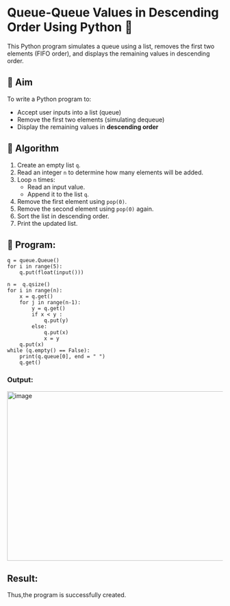 # Queue-Queue Values in Descending Order Using Python 🧮

This Python program simulates a queue using a list, removes the first two elements (FIFO order), and displays the remaining values in descending order.

## 🎯 Aim

To write a Python program to:
- Accept user inputs into a list (queue)
- Remove the first two elements (simulating dequeue)
- Display the remaining values in **descending order**

## 🧠 Algorithm

1. Create an empty list `q`.
2. Read an integer `n` to determine how many elements will be added.
3. Loop `n` times:
   - Read an input value.
   - Append it to the list `q`.
4. Remove the first element using `pop(0)`.
5. Remove the second element using `pop(0)` again.
6. Sort the list in descending order.
7. Print the updated list.

## 🧪 Program: 
```\import queue  
q = queue.Queue() 
for i in range(5):
    q.put(float(input()))  

n =  q.qsize()  
for i in range(n):  
    x = q.get()  
    for j in range(n-1):  
        y = q.get()  
        if x < y :  
            q.put(y)  
        else:  
            q.put(x)  
            x = y     
    q.put(x)  
while (q.empty() == False):   
    print(q.queue[0], end = " ")    
    q.get()
```

### Output:
<img width="755" height="395" alt="image" src="https://github.com/user-attachments/assets/e6cc1754-37cc-454d-bdc4-a8660d59614d" />


## Result:
Thus,the program is successfully created.
